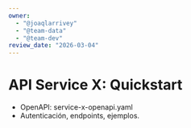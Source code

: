 ```yaml
---
owner:
  - "@joaqlarrivey"
  - "@team-data"
  - "@team-dev"
review_date: "2026-03-04"
---
```

# API Service X: Quickstart

- OpenAPI: service-x-openapi.yaml
- Autenticación, endpoints, ejemplos.
